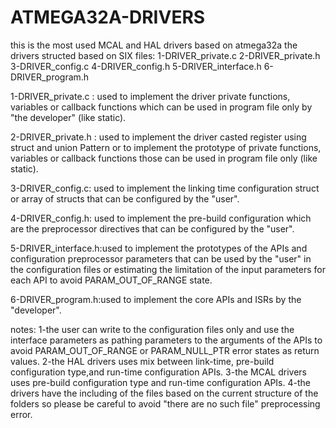 # ATMEGA32A-DRIVERS
this is the most used MCAL and HAL drivers based on atmega32a 
the drivers structed based on SIX files:
                1-DRIVER_private.c
                2-DRIVER_private.h
                3-DRIVER_config.c
                4-DRIVER_config.h
                5-DRIVER_interface.h
                6-DRIVER_program.h

1-DRIVER_private.c : used to implement the driver private functions, variables or callback functions which can be used in program file only by "the developer" (like static).

2-DRIVER_private.h : used to implement the driver casted register using struct and union Pattern or to implement the prototype of private functions, variables or callback functions those can be used in program file only (like static). 

3-DRIVER_config.c: used to implement the linking time configuration struct or array of structs that can be configured by the "user". 

4-DRIVER_config.h: used to implement the pre-build configuration which are the preprocessor directives that can be configured by the "user". 

5-DRIVER_interface.h:used to implement the prototypes of the APIs and configuration preprocessor parameters that can be used by the "user" in the configuration files or estimating the limitation of the input parameters for each API to avoid PARAM_OUT_OF_RANGE state.

6-DRIVER_program.h:used to implement the core APIs and ISRs by the "developer".


notes:
    1-the user can write to the configuration files only and use the interface parameters as pathing parameters to the arguments of the APIs to avoid PARAM_OUT_OF_RANGE or PARAM_NULL_PTR error states as return values.
    2-the HAL drivers uses mix between link-time, pre-build configuration type,and run-time configuration APIs.
    3-the MCAL drivers uses pre-build configuration type and run-time configuration APIs.
    4-the drivers have the including of the files based on the current structure of the folders so please be careful to avoid "there are no such file" preprocessing error.
                     
